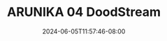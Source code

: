 --- 
title: "ARUNIKA 04  DoodStream"
description: "streaming  video bokep ARUNIKA 04  DoodStream tiktok   terbaru"
date: 2024-06-05T11:57:46-08:00
file_code: "75645i3ow0e7"
draft: false
cover: "jmj6zw74o2zpldiu.jpg"
tags: ["ARUNIKA", "DoodStream", "bokep-indo", "bokep-viral", "bokep-ig"]
length: 1492
fld_id: "1484066"
foldername: "Arunika"
categories: ["Arunika"]
views: 0
---